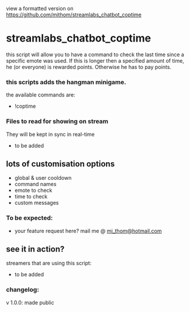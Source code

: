 view a formatted version on 
https://github.com/mithom/streamlabs_chatbot_coptime

# streamlabs_chatbot_coptime
this script will allow you to have a command to check the last time since a specific emote was used.
If this is longer then a specified amount of time, he (or everyone) is rewarded points. Otherwise he has to pay points.

### this scripts adds the hangman minigame.
the available commands are:
* !coptime

### Files to read for showing on stream
They will be kept in sync in real-time
* to be added 

## lots of customisation options
* global & user cooldown
* command names
* emote to check
* time to check
* custom messages

### To be expected:
* your feature request here? mail me @ mi_thom@hotmail.com

## see it in action?
streamers that are using this script:
* to be added

### changelog:

v 1.0.0: made public
